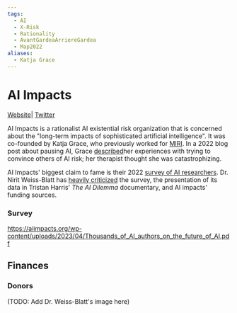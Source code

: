 ```yaml
---
tags:
  - AI
  - X-Risk
  - Rationality
  - AvantGardeaArriereGardea
  - Map2022
aliases:
  - Katja Grace
---
```

# AI Impacts

[Website](https://aiimpacts.org/#gsc.tab=0)| [Twitter](https://twitter.com/AIImpacts)

AI Impacts is a rationalist AI existential risk organization that is concerned about the "long-term impacts of sophisticated artificial intelligence". It was co-founded by Katja Grace, who previously worked for [MIRI](MIRI.md). In a 2022 blog post about pausing AI, Grace [described](https://worldspiritsockpuppet.com/2022/12/22/lets-think-about-slowing-down-ai.html)her experiences with trying to convince others of AI risk; her therapist thought she was catastrophizing.

AI Impacts' biggest claim to fame is their 2022 [survey of AI researchers](https://aiimpacts.org/what-do-ml-researchers-think-about-ai-in-2022/). Dr. Nirit Weiss-Blatt has [heavily criticized](https://twitter.com/MelMitchell1/status/1649135315615903759) the survey, the presentation of its data in Tristan Harris' _The AI Dilemma_ documentary, and AI impacts' funding sources.



### Survey

https://aiimpacts.org/wp-content/uploads/2023/04/Thousands_of_AI_authors_on_the_future_of_AI.pdf

## Finances

### Donors

(TODO: Add Dr. Weiss-Blatt's image here)